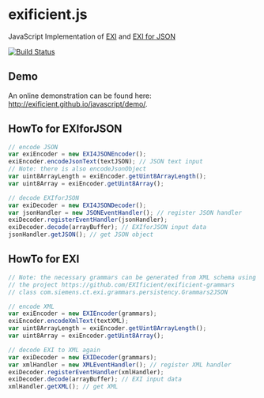 # exificient.js
JavaScript Implementation of [EXI](https://www.w3.org/TR/exi/) and [EXI for JSON](https://www.w3.org/TR/exi-for-json/)

[![Build Status](https://travis-ci.org/EXIficient/exificient.js.svg?branch=master)](https://travis-ci.org/EXIficient/exificient.js)

## Demo

An online demonstration can be found here: <http://exificient.github.io/javascript/demo/>.

## HowTo for EXIforJSON

```javascript
// encode JSON
var exiEncoder = new EXI4JSONEncoder();	
exiEncoder.encodeJsonText(textJSON); // JSON text input
// Note: there is also encodeJsonObject
var uint8ArrayLength = exiEncoder.getUint8ArrayLength();
var uint8Array = exiEncoder.getUint8Array();

// decode EXIforJSON
var exiDecoder = new EXI4JSONDecoder();
var jsonHandler = new JSONEventHandler(); // register JSON handler
exiDecoder.registerEventHandler(jsonHandler);
exiDecoder.decode(arrayBuffer); // EXIforJSON input data
jsonHandler.getJSON(); // get JSON object
```


## HowTo for EXI

```javascript
// Note: the necessary grammars can be generated from XML schema using
// the project https://github.com/EXIficient/exificient-grammars
// class com.siemens.ct.exi.grammars.persistency.Grammars2JSON 

// encode XML
var exiEncoder = new EXIEncoder(grammars);	
exiEncoder.encodeXmlText(textXML);
var uint8ArrayLength = exiEncoder.getUint8ArrayLength();
var uint8Array = exiEncoder.getUint8Array();

// decode EXI to XML again
var exiDecoder = new EXIDecoder(grammars);
var xmlHandler = new XMLEventHandler(); // register XML handler
exiDecoder.registerEventHandler(xmlHandler);
exiDecoder.decode(arrayBuffer); // EXI input data
xmlHandler.getXML(); // get XML
```
